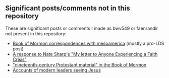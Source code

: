 ## Significant posts/comments not in this repository

These are significant posts or comments I made as bwv549 or faenrandir not
present in this repository:

* [Book of Mormon correspondences with mesoamerica](https://www.reddit.com/r/mormondebate/comments/2v1mgv/star_numerous_correspondences_exist_between/) (mostly a pro-LDS post)
* [A response to Nate Sharp's "My letter to Anyone Experiencing a Faith Crisis"](https://www.reddit.com/r/exmormon/comments/34euig/a_response_to_nate_sharps_my_letter_to_anyone/)
* ["nineteenth-century Protestant material" in the Book of Mormon](https://www.reddit.com/r/exmormon/comments/3uvm9j/nineteenthcentury_protestant_material_in_the_book/)
* [Accounts of modern leaders seeing Jesus](https://www.reddit.com/r/mormondebate/comments/4g68ev/when_was_the_last_time_a_mormon_credibly_saw/d2g63n2)
